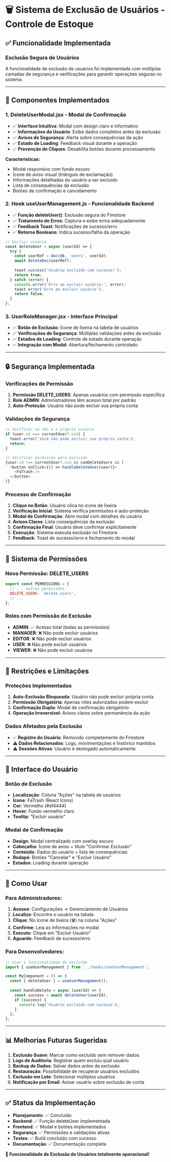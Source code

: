 # 🗑️ Sistema de Exclusão de Usuários - Controle de Estoque

## ✅ Funcionalidade Implementada

### **Exclusão Segura de Usuários**

A funcionalidade de exclusão de usuários foi implementada com múltiplas camadas de segurança e verificações para garantir operações seguras no sistema.

---

## 🔧 Componentes Implementados

### **1. DeleteUserModal.jsx** - Modal de Confirmação
- ✅ **Interface Intuitiva**: Modal com design claro e informativo
- ✅ **Informações do Usuário**: Exibe dados completos antes da exclusão
- ✅ **Avisos de Segurança**: Alerta sobre consequências da ação
- ✅ **Estado de Loading**: Feedback visual durante a operação
- ✅ **Prevenção de Cliques**: Desabilita botões durante processamento

**Características:**
- Modal responsivo com fundo escuro
- Ícone de aviso visual (triângulo de exclamação)
- Informações detalhadas do usuário a ser excluído
- Lista de consequências da exclusão
- Botões de confirmação e cancelamento

### **2. Hook useUserManagement.js** - Funcionalidade Backend
- ✅ **Função deleteUser()**: Exclusão segura do Firestore
- ✅ **Tratamento de Erros**: Captura e exibe erros adequadamente
- ✅ **Feedback Toast**: Notificações de sucesso/erro
- ✅ **Retorno Booleano**: Indica sucesso/falha da operação

```javascript
// Excluir usuário
const deleteUser = async (userId) => {
  try {
    const userRef = doc(db, 'users', userId);
    await deleteDoc(userRef);
    
    toast.success('Usuário excluído com sucesso!');
    return true;
  } catch (error) {
    console.error('Erro ao excluir usuário:', error);
    toast.error('Erro ao excluir usuário');
    return false;
  }
};
```

### **3. UserRoleManager.jsx** - Interface Principal
- ✅ **Botão de Exclusão**: Ícone de lixeira na tabela de usuários
- ✅ **Verificações de Segurança**: Múltiplas validações antes da exclusão
- ✅ **Estados de Loading**: Controle de estado durante operação
- ✅ **Integração com Modal**: Abertura/fechamento controlado

---

## 🔒 Segurança Implementada

### **Verificações de Permissão**
1. **Permissão DELETE_USERS**: Apenas usuários com permissão específica
2. **Role ADMIN**: Administradores têm acesso total por padrão
3. **Auto-Proteção**: Usuário não pode excluir sua própria conta

### **Validações de Segurança**
```javascript
// Verificar se não é o próprio usuário
if (user.id === currentUser?.uid) {
  toast.error('Você não pode excluir sua própria conta');
  return;
}

// Verificar permissão para exclusão
{user.id !== currentUser?.uid && canDeleteUsers && (
  <button onClick={() => handleDeleteUser(user)}>
    <FaTrash />
  </button>
)}
```

### **Processo de Confirmação**
1. **Clique no Botão**: Usuário clica no ícone de lixeira
2. **Verificação Inicial**: Sistema verifica permissões e auto-proteção
3. **Modal de Confirmação**: Abre modal com detalhes do usuário
4. **Avisos Claros**: Lista consequências da exclusão
5. **Confirmação Final**: Usuário deve confirmar explicitamente
6. **Execução**: Sistema executa exclusão no Firestore
7. **Feedback**: Toast de sucesso/erro e fechamento do modal

---

## 🎯 Sistema de Permissões

### **Nova Permissão: DELETE_USERS**
```javascript
export const PERMISSIONS = {
  // ... outras permissões
  DELETE_USERS: 'delete_users',
  // ...
};
```

### **Roles com Permissão de Exclusão**
- **ADMIN**: ✅ Acesso total (todas as permissões)
- **MANAGER**: ❌ Não pode excluir usuários
- **EDITOR**: ❌ Não pode excluir usuários  
- **USER**: ❌ Não pode excluir usuários
- **VIEWER**: ❌ Não pode excluir usuários

---

## 🚫 Restrições e Limitações

### **Proteções Implementadas**
1. **Auto-Exclusão Bloqueada**: Usuário não pode excluir própria conta
2. **Permissão Obrigatória**: Apenas roles autorizados podem excluir
3. **Confirmação Dupla**: Modal de confirmação obrigatório
4. **Operação Irreversível**: Avisos claros sobre permanência da ação

### **Dados Afetados pela Exclusão**
- ✅ **Registro do Usuário**: Removido completamente do Firestore
- ⚠️ **Dados Relacionados**: Logs, movimentações e histórico mantidos
- ⚠️ **Sessões Ativas**: Usuário é deslogado automaticamente

---

## 🎨 Interface do Usuário

### **Botão de Exclusão**
- **Localização**: Coluna "Ações" na tabela de usuários
- **Ícone**: FaTrash (React Icons)
- **Cor**: Vermelho (#ef4444)
- **Hover**: Fundo vermelho claro
- **Tooltip**: "Excluir usuário"

### **Modal de Confirmação**
- **Design**: Modal centralizado com overlay escuro
- **Cabeçalho**: Ícone de aviso + título "Confirmar Exclusão"
- **Conteúdo**: Dados do usuário + lista de consequências
- **Rodapé**: Botões "Cancelar" e "Excluir Usuário"
- **Estados**: Loading durante operação

---

## 🚀 Como Usar

### **Para Administradores:**

1. **Acesse**: Configurações → Gerenciamento de Usuários
2. **Localize**: Encontre o usuário na tabela
3. **Clique**: No ícone de lixeira (🗑️) na coluna "Ações"
4. **Confirme**: Leia as informações no modal
5. **Execute**: Clique em "Excluir Usuário"
6. **Aguarde**: Feedback de sucesso/erro

### **Para Desenvolvedores:**

```jsx
// Usar a funcionalidade de exclusão
import { useUserManagement } from '../hooks/useUserManagement';

const MyComponent = () => {
  const { deleteUser } = useUserManagement();
  
  const handleDelete = async (userId) => {
    const success = await deleteUser(userId);
    if (success) {
      console.log('Usuário excluído com sucesso');
    }
  };
};
```

---

## 📊 Melhorias Futuras Sugeridas

1. **Exclusão Suave**: Marcar como excluído sem remover dados
2. **Logs de Auditoria**: Registrar quem excluiu qual usuário
3. **Backup de Dados**: Salvar dados antes da exclusão
4. **Restauração**: Possibilidade de recuperar usuários excluídos
5. **Exclusão em Lote**: Selecionar múltiplos usuários
6. **Notificação por Email**: Avisar usuário sobre exclusão de conta

---

## ✅ Status da Implementação

- **Planejamento**: ✅ Concluído
- **Backend**: ✅ Função deleteUser implementada
- **Frontend**: ✅ Modal e botões implementados
- **Segurança**: ✅ Permissões e validações ativas
- **Testes**: ✅ Build concluído com sucesso
- **Documentação**: ✅ Documentação completa

**🎉 Funcionalidade de Exclusão de Usuários totalmente operacional!**
